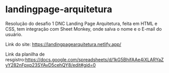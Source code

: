 # landingpage-arquitetura
Resolução do desafio 1 DNC Landing Page Arquitetura, feita em HTML e CSS, tem integração com Sheet Monkey, onde salva o nome e o E-mail do usuário.

Link do site: https://landingpagearquitetura.netlify.app/ 

Link da planilha de resgistro:https://docs.google.com/spreadsheets/d/1kG5BhifAAe4iXLARYaZyY282nFpxp23SYAvD5cehQY8/edit#gid=0
